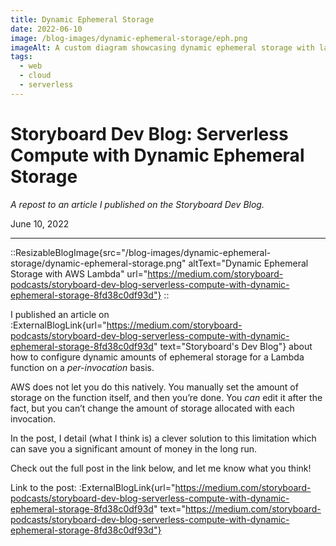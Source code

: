 ```yaml
---
title: Dynamic Ephemeral Storage
date: 2022-06-10
image: /blog-images/dynamic-ephemeral-storage/eph.png
imageAlt: A custom diagram showcasing dynamic ephemeral storage with lambda
tags:
  - web
  - cloud
  - serverless
---
```


# Storyboard Dev Blog: Serverless Compute with Dynamic Ephemeral Storage

*A repost to an article I published on the Storyboard Dev Blog.*

<!--more-->

June 10, 2022

---

::ResizableBlogImage{src="/blog-images/dynamic-ephemeral-storage/dynamic-ephemeral-storage.png" altText="Dynamic Ephemeral Storage with AWS Lambda" url="https://medium.com/storyboard-podcasts/storyboard-dev-blog-serverless-compute-with-dynamic-ephemeral-storage-8fd38c0df93d"}
::

I published an article on :ExternalBlogLink{url="https://medium.com/storyboard-podcasts/storyboard-dev-blog-serverless-compute-with-dynamic-ephemeral-storage-8fd38c0df93d" text="Storyboard's Dev Blog"} about how to configure dynamic amounts of ephemeral storage for a Lambda function on a *per-invocation* basis.

AWS does not let you do this natively. You manually set the amount of storage on the function itself, and then you’re done. You *can* edit it after the fact, but you can’t change the amount of storage allocated with each invocation.

In the post, I detail (what I think is) a clever solution to this limitation which can save you a significant amount of money in the long run.

Check out the full post in the link below, and let me know what you think!

Link to the post: :ExternalBlogLink{url="https://medium.com/storyboard-podcasts/storyboard-dev-blog-serverless-compute-with-dynamic-ephemeral-storage-8fd38c0df93d" text="https://medium.com/storyboard-podcasts/storyboard-dev-blog-serverless-compute-with-dynamic-ephemeral-storage-8fd38c0df93d"}

<br />